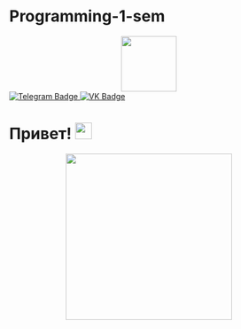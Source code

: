 # Programming-1-sem
<div id="header" align="center">
  <img src="https://media.giphy.com/media/M9gbBd9nbDrOTu1Mqx/giphy.gif" width="100"/>
</div>

<div id="badges">
  <a href="https://t.me/sh1nx_x">
    <img src="https://img.shields.io/badge/Telegram-blue?style=for-the-badge&logo=telegram&logoColor=white" alt="Telegram Badge"/>
  </a>

  <a href="https://vk.com/en_nui0">
    <img src="https://img.shields.io/badge/VK-blue?style=for-the-badge&logo=vk&logoColor=white" alt="VK Badge"/>
  </a>
</div>

<h1>
  Привет!
  <img src="https://i.giphy.com/media/v1.Y2lkPTc5MGI3NjExdzlkY2pnN2RscWprY2FidWI5MDJtdW94c2trc2dheThzdmcwd3RtaiZlcD12MV9pbnRlcm5hbF9naWZfYnlfaWQmY3Q9Zw/26BRv0ThflsHCqDrG/giphy.gif" width="30px"/>
</h1>

<div align="center">
  <img src="https://i.giphy.com/media/v1.Y2lkPTc5MGI3NjExanF5ZHFqZTI2Y3o4aG9sOGdiN2g1Z25ydTBkOGQ5d3M5YzRqYmVtMSZlcD12MV9pbnRlcm5hbF9naWZfYnlfaWQmY3Q9Zw/dWesBcTLavkZuG35MI/giphy.gif" height="300"/>
</div>
